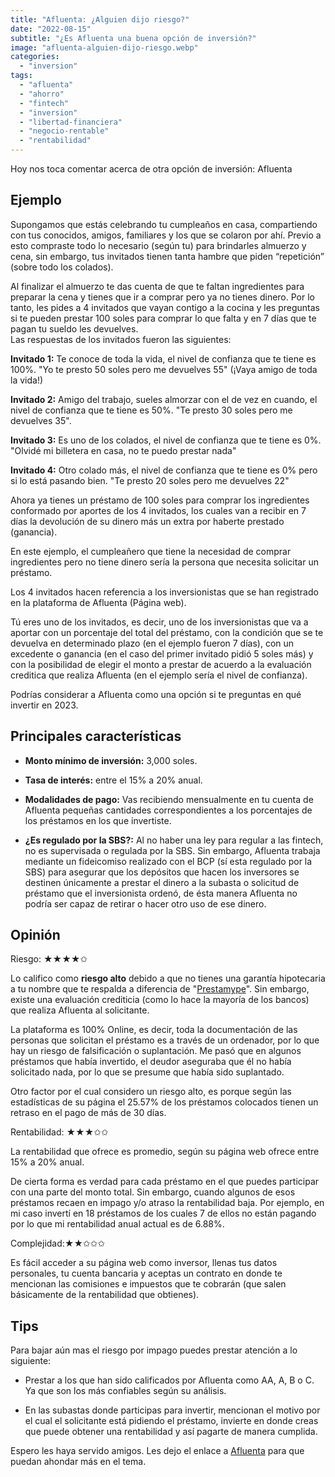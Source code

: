 ```yaml
---
title: "Afluenta: ¿Alguien dijo riesgo?"
date: "2022-08-15"
subtitle: "¿Es Afluenta una buena opción de inversión?"
image: "afluenta-alguien-dijo-riesgo.webp"
categories: 
  - "inversion"
tags: 
  - "afluenta"
  - "ahorro"
  - "fintech"
  - "inversion"
  - "libertad-financiera"
  - "negocio-rentable"
  - "rentabilidad"
---
```


Hoy nos toca comentar acerca de otra opción de inversión: Afluenta

## Ejemplo

Supongamos que estás celebrando tu cumpleaños en casa, compartiendo con tus conocidos, amigos, familiares y los que se colaron por ahí. Previo a esto compraste todo lo necesario (según tu) para brindarles almuerzo y cena, sin embargo, tus invitados tienen tanta hambre que piden “repetición” (sobre todo los colados).

Al finalizar el almuerzo te das cuenta de que te faltan ingredientes para preparar la cena y tienes que ir a comprar pero ya no tienes dinero. Por lo tanto, les pides a 4 invitados que vayan contigo a la cocina y les preguntas si te pueden prestar 100 soles para comprar lo que falta y en 7 días que te pagan tu sueldo les devuelves.  
Las respuestas de los invitados fueron las siguientes:

**Invitado 1:** Te conoce de toda la vida, el nivel de confianza que te tiene es 100%. "Yo te presto 50 soles pero me devuelves 55" (¡Vaya amigo de toda la vida!)

**Invitado 2:** Amigo del trabajo, sueles almorzar con el de vez en cuando, el nivel de confianza que te tiene es 50%. "Te presto 30 soles pero me devuelves 35".

**Invitado 3:** Es uno de los colados, el nivel de confianza que te tiene es 0%. "Olvidé mi billetera en casa, no te puedo prestar nada"

**Invitado 4:** Otro colado más, el nivel de confianza que te tiene es 0% pero si lo está pasando bien. "Te presto 20 soles pero me devuelves 22"

Ahora ya tienes un préstamo de 100 soles para comprar los ingredientes conformado por aportes de los 4 invitados, los cuales van a recibir en 7 días la devolución de su dinero más un extra por haberte prestado (ganancia).

En este ejemplo, el cumpleañero que tiene la necesidad de comprar ingredientes pero no tiene dinero sería la persona que necesita solicitar un préstamo.

Los 4 invitados hacen referencia a los inversionistas que se han registrado en la plataforma de Afluenta (Página web).

Tú eres uno de los invitados, es decir, uno de los inversionistas que va a aportar con un porcentaje del total del préstamo, con la condición que se te devuelva en determinado plazo (en el ejemplo fueron 7 días), con un excedente o ganancia (en el caso del primer invitado pidió 5 soles más) y con la posibilidad de elegir el monto a prestar de acuerdo a la evaluación creditica que realiza Afluenta (en el ejemplo sería el nivel de confianza).

Podrías considerar a Afluenta como una opción si te preguntas en qué invertir en 2023.

## **Principales características**

- **Monto mínimo de inversión:** 3,000 soles.

- **Tasa de interés:** entre el 15% a 20% anual.

- **Modalidades de pago:** Vas recibiendo mensualmente en tu cuenta de Afluenta pequeñas cantidades correspondientes a los porcentajes de los préstamos en los que invertiste.

- **¿Es regulado por la SBS?:** Al no haber una ley para regular a las fintech, no es supervisada o regulada por la SBS. Sin embargo, Afluenta trabaja mediante un fideicomiso realizado con el BCP (sí esta regulado por la SBS) para asegurar que los depósitos que hacen los inversores se destinen únicamente a prestar el dinero a la subasta o solicitud de préstamo que el inversionista ordenó, de ésta manera Afluenta no podría ser capaz de retirar o hacer otro uso de ese dinero.

## **Opinión**

Riesgo: ★★★★✩ 

Lo califico como **riesgo alto** debido a que no tienes una garantía hipotecaria a tu nombre que te respalda a diferencia de "[Prestamype](https://pasionporlasfinanzas.com/prestamype-como-opcion-de-inversion/)". Sin embargo, existe una evaluación crediticia (como lo hace la mayoría de los bancos) que realiza Afluenta al solicitante. 

La plataforma es 100% Online, es decir, toda la documentación de las personas que solicitan el préstamo es a través de un ordenador, por lo que hay un riesgo de falsificación o suplantación. Me pasó que en algunos préstamos que había invertido, el deudor aseguraba que él no había solicitado nada, por lo que se presume que había sido suplantado.

Otro factor por el cual considero un riesgo alto, es porque según las estadísticas de su página el 25.57% de los préstamos colocados tienen un retraso en el pago de más de 30 días.

Rentabilidad: ★★★✩✩

La rentabilidad que ofrece es promedio, según su página web ofrece entre 15% a 20% anual.

De cierta forma es verdad para cada préstamo en el que puedes participar con una parte del monto total. Sin embargo, cuando algunos de esos préstamos recaen en impago y/o atraso la rentabilidad baja. Por ejemplo, en mi caso invertí en 18 préstamos de los cuales 7 de ellos no están pagando por lo que mi rentabilidad anual actual es de 6.88%.

Complejidad:★★✩✩✩

Es fácil acceder a su página web como inversor, llenas tus datos personales, tu cuenta bancaria y aceptas un contrato en donde te mencionan las comisiones e impuestos que te cobrarán (que salen básicamente de la rentabilidad que obtienes).

## **Tips**

Para bajar aún mas el riesgo por impago puedes prestar atención a lo siguiente:

- Prestar a los que han sido calificados por Afluenta como AA, A, B o C. Ya que son los más confiables según su análisis.

- En las subastas donde participas para invertir, mencionan el motivo por el cual el solicitante está pidiendo el préstamo, invierte en donde creas que puede obtener una rentabilidad y así pagarte de manera cumplida.

Espero les haya servido amigos. Les dejo el enlace a [Afluenta](https://www.afluenta.pe) para que puedan ahondar más en el tema.
